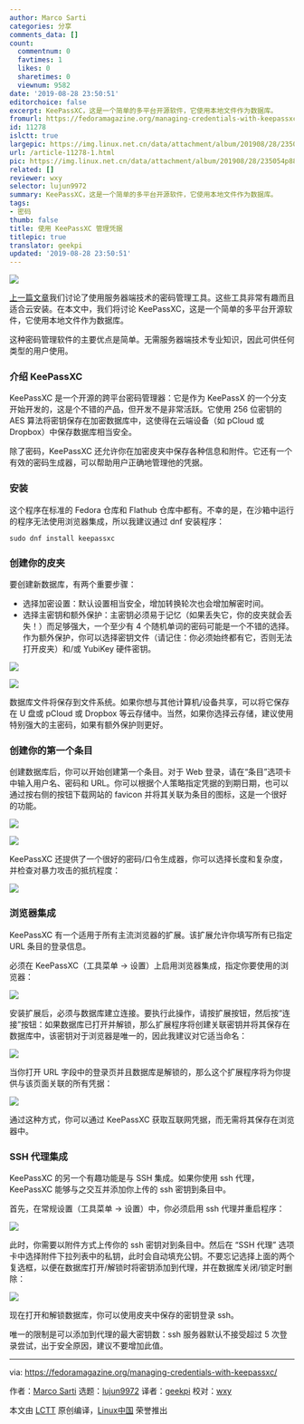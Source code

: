 ```yaml
---
author: Marco Sarti
categories: 分享
comments_data: []
count:
  commentnum: 0
  favtimes: 1
  likes: 0
  sharetimes: 0
  viewnum: 9582
date: '2019-08-28 23:50:51'
editorchoice: false
excerpt: KeePassXC，这是一个简单的多平台开源软件，它使用本地文件作为数据库。
fromurl: https://fedoramagazine.org/managing-credentials-with-keepassxc/
id: 11278
islctt: true
largepic: https://img.linux.net.cn/data/attachment/album/201908/28/235054p88cqs1n088qunuv.png
url: /article-11278-1.html
pic: https://img.linux.net.cn/data/attachment/album/201908/28/235054p88cqs1n088qunuv.png.thumb.jpg
related: []
reviewer: wxy
selector: lujun9972
summary: KeePassXC，这是一个简单的多平台开源软件，它使用本地文件作为数据库。
tags:
- 密码
thumb: false
title: 使用 KeePassXC 管理凭据
titlepic: true
translator: geekpi
updated: '2019-08-28 23:50:51'
---
```


![](/data/attachment/album/201908/28/235054p88cqs1n088qunuv.png)


[上一篇文章](/article-11181-1.html)我们讨论了使用服务器端技术的密码管理工具。这些工具非常有趣而且适合云安装。在本文中，我们将讨论 KeePassXC，这是一个简单的多平台开源软件，它使用本地文件作为数据库。


这种密码管理软件的主要优点是简单。无需服务器端技术专业知识，因此可供任何类型的用户使用。


### 介绍 KeePassXC


KeePassXC 是一个开源的跨平台密码管理器：它是作为 KeePassX 的一个分支开始开发的，这是个不错的产品，但开发不是非常活跃。它使用 256 位密钥的 AES 算法将密钥保存在加密数据库中，这使得在云端设备（如 pCloud 或 Dropbox）中保存数据库相当安全。


除了密码，KeePassXC 还允许你在加密皮夹中保存各种信息和附件。它还有一个有效的密码生成器，可以帮助用户正确地管理他的凭据。


### 安装


这个程序在标准的 Fedora 仓库和 Flathub 仓库中都有。不幸的是，在沙箱中运行的程序无法使用浏览器集成，所以我建议通过 dnf 安装程序：



```
sudo dnf install keepassxc
```

### 创建你的皮夹


要创建新数据库，有两个重要步骤：


* 选择加密设置：默认设置相当安全，增加转换轮次也会增加解密时间。
* 选择主密钥和额外保护：主密钥必须易于记忆（如果丢失它，你的皮夹就会丢失！）而足够强大，一个至少有 4 个随机单词的密码可能是一个不错的选择。作为额外保护，你可以选择密钥文件（请记住：你必须始终都有它，否则无法打开皮夹）和/或 YubiKey 硬件密钥。


![](/data/attachment/album/201908/28/235055l75s737xg5skazax.png)


![](/data/attachment/album/201908/28/235056q8s8iedfmcdqs6my.png)


数据库文件将保存到文件系统。如果你想与其他计算机/设备共享，可以将它保存在 U 盘或 pCloud 或 Dropbox 等云存储中。当然，如果你选择云存储，建议使用特别强大的主密码，如果有额外保护则更好。


### 创建你的第一个条目


创建数据库后，你可以开始创建第一个条目。对于 Web 登录，请在“条目”选项卡中输入用户名、密码和 URL。你可以根据个人策略指定凭据的到期日期，也可以通过按右侧的按钮下载网站的 favicon 并将其关联为条目的图标，这是一个很好的功能。


![](/data/attachment/album/201908/28/235056xq6mror77mpbp7do.png)


![](/data/attachment/album/201908/28/235057e8zhb568qnlboa1b.png)


KeePassXC 还提供了一个很好的密码/口令生成器，你可以选择长度和复杂度，并检查对暴力攻击的抵抗程度：


![](/data/attachment/album/201908/28/235058yvg15aax2u9yp5a6.png)


### 浏览器集成


KeePassXC 有一个适用于所有主流浏览器的扩展。该扩展允许你填写所有已指定 URL 条目的登录信息。


必须在 KeePassXC（工具菜单 -> 设置）上启用浏览器集成，指定你要使用的浏览器：


![](/data/attachment/album/201908/28/235059cox1m2xjrrr1qkhl.png)


安装扩展后，必须与数据库建立连接。要执行此操作，请按扩展按钮，然后按“连接”按钮：如果数据库已打开并解锁，那么扩展程序将创建关联密钥并将其保存在数据库中，该密钥对于浏览器是唯一的，因此我建议对它适当命名：


![](/data/attachment/album/201908/28/235059fuvn8hblq7h4zbzn.png)


当你打开 URL 字段中的登录页并且数据库是解锁的，那么这个扩展程序将为你提供与该页面关联的所有凭据：


![](/data/attachment/album/201908/28/235100d85z8c8w5m5wm8fm.png)


通过这种方式，你可以通过 KeePassXC 获取互联网凭据，而无需将其保存在浏览器中。


### SSH 代理集成


KeePassXC 的另一个有趣功能是与 SSH 集成。如果你使用 ssh 代理，KeePassXC 能够与之交互并添加你上传的 ssh 密钥到条目中。


首先，在常规设置（工具菜单 -> 设置）中，你必须启用 ssh 代理并重启程序：


![](/data/attachment/album/201908/28/235100ev8ram8n85r4ybxq.png)


此时，你需要以附件方式上传你的 ssh 密钥对到条目中。然后在 “SSH 代理” 选项卡中选择附件下拉列表中的私钥，此时会自动填充公钥。不要忘记选择上面的两个复选框，以便在数据库打开/解锁时将密钥添加到代理，并在数据库关闭/锁定时删除：


![](/data/attachment/album/201908/28/235101nwhbfbrl9xiifuun.png)


现在打开和解锁数据库，你可以使用皮夹中保存的密钥登录 ssh。


唯一的限制是可以添加到代理的最大密钥数：ssh 服务器默认不接受超过 5 次登录尝试，出于安全原因，建议不要增加此值。




---


via: <https://fedoramagazine.org/managing-credentials-with-keepassxc/>


作者：[Marco Sarti](https://fedoramagazine.org/author/msarti/) 选题：[lujun9972](https://github.com/lujun9972) 译者：[geekpi](https://github.com/geekpi) 校对：[wxy](https://github.com/wxy)


本文由 [LCTT](https://github.com/LCTT/TranslateProject) 原创编译，[Linux中国](https://linux.cn/) 荣誉推出